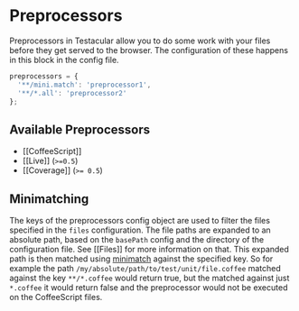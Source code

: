 # Preprocessors

Preprocessors in Testacular allow you to do some work with your files before
they get served to the browser. The configuration of these happens in this block
in the config file.

```javascript
preprocessors = {
  '**/mini.match': 'preprocessor1',
  '**/*.all': 'preprocessor2'
};
```

## Available Preprocessors
* [[CoffeeScript]]
* [[Live]] (`>=0.5`)
* [[Coverage]] (`>= 0.5`)

## Minimatching
The keys of the preprocessors config object are used to filter the files specified in
the `files` configuration. The file paths are expanded to an absolute path, based on 
the `basePath` config and the directory of the configuration file. See [[Files]] for more
information on that. 
This expanded path is then matched using [minimatch](https://github.com/isaacs/minimatch)
against the specified key.
So for example the path `/my/absolute/path/to/test/unit/file.coffee` matched against
the key `**/*.coffee` would return true, but the matched against just `*.coffee` it would
return false and the preprocessor would not be executed on the CoffeeScript files.



